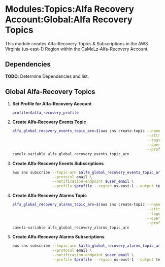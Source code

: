 # Modules:Topics:Alfa Recovery Account:Global:Alfa Recovery Topics

This module creates Alfa-Recovery Topics & Subscriptions in the AWS Virginia (us-east-1) Region within the
CaMeLz-Alfa-Recovery Account.

## Dependencies

**TODO**: Determine Dependencies and list.

## Global Alfa-Recovery Topics

1. **Set Profile for Alfa-Recovery Account**

    ```bash
    profile=$alfa_recovery_profile
    ```

1. **Create Alfa-Recovery Events Topic**

    ```bash
    alfa_global_recovery_events_topic_arn=$(aws sns create-topic --name Alfa-Recovery-Events \
                                                                 --attributes "DisplayName=ALFR Events" \
                                                                 --tags Key=Name,Value=Alfa-Recovery-Events-Topic Key=Company,Value=Alfa Key=Environment,Value=Recovery \
                                                                 --query 'TopicArn' \
                                                                 --profile $profile --region us-east-1 --output text)
    camelz-variable alfa_global_recovery_events_topic_arn
    ```

1. **Create Alfa-Recovery Events Subscriptions**

    ```bash
    aws sns subscribe --topic-arn $alfa_global_recovery_events_topic_arn \
                      --protocol email \
                      --notification-endpoint $user_email \
                      --profile $profile --region us-east-1 --output text
    ```

1. **Create Alfa-Recovery Alarms Topic**

    ```bash
    alfa_global_recovery_alarms_topic_arn=$(aws sns create-topic --name Alfa-Recovery-Alarms \
                                                                 --attributes "DisplayName=ALFR Alarms" \
                                                                 --tags Key=Name,Value=Alfa-Recovery-Alarms-Topic Key=Company,Value=Alfa Key=Environment,Value=Recovery \
                                                                 --query 'TopicArn' \
                                                                 --profile $profile --region us-east-1 --output text)
    camelz-variable alfa_global_recovery_alarms_topic_arn
    ```

1. **Create Alfa-Recovery Alarms Subscriptions**

    ```bash
    aws sns subscribe --topic-arn $alfa_global_recovery_alarms_topic_arn \
                      --protocol email \
                      --notification-endpoint $user_email \
                      --profile $profile --region us-east-1 --output text
    ```
